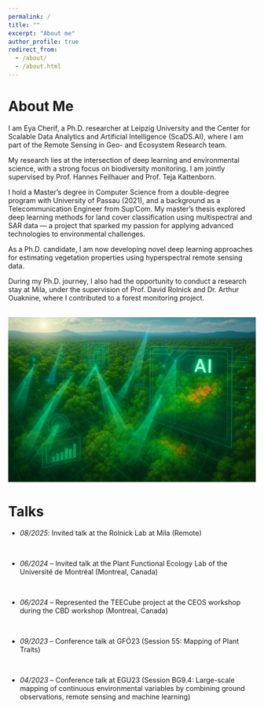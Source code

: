 ```yaml
---
permalink: /
title: ""
excerpt: "About me"
author_profile: true
redirect_from: 
  - /about/
  - /about.html
---
```


About Me
======
I am Eya Cherif, a Ph.D. researcher at Leipzig University and the Center for Scalable Data Analytics and Artificial Intelligence (ScaDS.AI), where I am part of the Remote Sensing in Geo- and Ecosystem Research team.

My research lies at the intersection of deep learning and environmental science, with a strong focus on biodiversity monitoring. I am jointly supervised by Prof. Hannes Feilhauer and Prof. Teja Kattenborn.

I hold a Master’s degree in Computer Science from a double-degree program with University of Passau (2021), and a background as a Telecommunication Engineer from Sup’Com. My master’s thesis explored deep learning methods for land cover classification using multispectral and SAR data — a project that sparked my passion for applying advanced technologies to environmental challenges.

As a Ph.D. candidate, I am now developing novel deep learning approaches for estimating vegetation properties using hyperspectral remote sensing data.

During my Ph.D. journey, I also had the opportunity to conduct a research stay at Mila, under the supervision of Prof. David Rolnick and Dr. Arthur Ouaknine, where I contributed to a forest monitoring project.


<br><img src='/images/cover_img.png'><br>

Talks
======
- *08/2025*: Invited talk at the Rolnick Lab at Mila (Remote)
<br>

- *06/2024* – Invited talk at the Plant Functional Ecology Lab of the Université de Montréal (Montreal, Canada)
<br>

- *06/2024* – Represented the TEECube project at the CEOS workshop during the CBD workshop (Montreal, Canada)
<br>

- *09/2023* – Conference talk at GFÖ23 (Session 55: Mapping of Plant Traits)
<br>

- *04/2023* – Conference talk at EGU23 (Session BG9.4: Large-scale mapping of continuous environmental variables by combining ground observations, remote sensing and machine learning)
<br>


